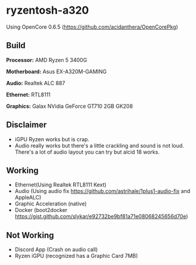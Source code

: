 # ryzentosh-a320
Using OpenCore 0.6.5 (https://github.com/acidanthera/OpenCorePkg)

## Build

**Processor:** AMD Ryzen 5 3400G

**Motherboard:** Asus EX-A320M-GAMING

**Audio:** Realtek ALC 887

**Ethernet:** RTL8111

**Graphics:** Galax NVidia GeForce GT710 2GB GK208

## Disclaimer
- iGPU Ryzen works but is crap.
- Audio really works but there's a little crackling and sound is not loud. There's a lot of audio layout you can try but alcid 18 works.

## Working
- Ethernet(Using Realtek RTL8111 Kext)
- Audio (Using audio fix https://github.com/astrihale/1plus1-audio-fix and AppleALC)
- Graphic Acceleration (native)
- Docker (boot2docker https://gist.github.com/slykar/e92732be9bf81a71e08068245656d70e)

## Not Working
- Discord App (Crash on audio call)
- Ryzen iGPU (recognized has a Graphic Card 7MB)
